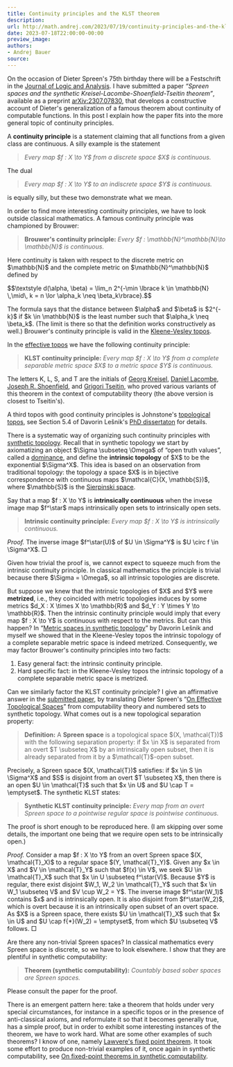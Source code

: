 ```yaml
---
title: Continuity principles and the KLST theorem
description:
url: http://math.andrej.com/2023/07/19/continuity-principles-and-the-klst-theorem/
date: 2023-07-18T22:00:00-00:00
preview_image:
authors:
- Andrej Bauer
source:
---
```


<p>On the occasion of Dieter Spreen's 75th birthday there will be a Festschrift in the <a href="http://logicandanalysis.org/index.php/jla">Journal of Logic and Analysis</a>. I have submitted a paper <em>“Spreen spaces and the synthetic Kreisel-Lacombe-Shoenfield-Tseitin theorem”</em>, available as a preprint <a href="https://arxiv.org/abs/2307.07830">arXiv:2307.07830</a>,  that develops a constructive account of Dieter's generalization of a famous theorem about continuity of computable functions. In this post I explain how the paper fits into the more general topic of continuity principles.</p>



<p>A <strong>continuity principle</strong> is a statement claiming that all functions from a given class are continuous. A silly example is the statement</p>

<blockquote>
  <p><em>Every map $f : X \to Y$ from a discrete space $X$ is continuous.</em></p>
</blockquote>

<p>The dual</p>

<blockquote>
  <p><em>Every map $f : X \to Y$ to an indiscrete space $Y$ is continuous.</em></p>
</blockquote>

<p>is equally silly, but these two demonstrate what we mean.</p>

<p>In order to find more interesting continuity principles, we have to look outside classical mathematics.
A famous continuity principle was championed by Brouwer:</p>

<blockquote>
  <p><strong>Brouwer's continuity principle:</strong> <em>Every $f : \mathbb{N}^\mathbb{N}\to \mathbb{N}$ is continuous.</em></p>
</blockquote>

<p>Here continuity is taken with respect to the discrete metric on $\mathbb{N}$ and the complete metric on $\mathbb{N}^\mathbb{N}$ defined by</p>

<p>$$\textstyle d(\alpha, \beta) = \lim_n 2^{-\min \lbrace k \in \mathbb{N} \,\mid\, k = n \lor \alpha_k \neq \beta_k\rbrace}.$$</p>

<p>The formula says that the distance between $\alpha$ and $\beta$ is $2^{-k}$ if $k \in \mathbb{N}$ is the least number such that $\alpha_k \neq \beta_k$. (The limit is there so that the definition works constructively as well.) Brouwer's continuity principle is valid in the <a href="https://ncatlab.org/nlab/show/function+realizability">Kleene-Vesley topos</a>.</p>

<p>In the <a href="https://ncatlab.org/nlab/show/effective+topos">effective topos</a> we have the following continuity principle:</p>

<blockquote>
  <p><strong>KLST continuity principle:</strong> <em>Every map $f : X \to Y$ from a complete separable metric space $X$ to a metric space
$Y$ is continuous.</em></p>
</blockquote>

<p>The letters K, L, S, and T are the initials of
<a href="https://en.wikipedia.org/wiki/Georg_Kreisel">Georg Kreisel</a>,
<a href="https://mathgenealogy.org/id.php?id=290439">Daniel Lacombe</a>,
<a href="https://en.wikipedia.org/wiki/Joseph_R._Shoenfield">Joseph R. Shoenfield</a>, and
<a href="https://en.wikipedia.org/wiki/Grigori_Tseitin">Grigori Tseitin</a>,
who proved various variants of this theorem in the context of computability theory (the above version is closest to Tseitin's).</p>

<p>A third topos with good continuity principles is Johnstone's <a href="https://doi.org/10.1112/plms/s3-38.2.237">topological topos</a>, see Section 5.4 of Davorin Lešnik's <a href="https://arxiv.org/abs/2104.10399">PhD dissertaton</a> for details.</p>

<p>There is a systematic way of organizing such continuity principles with <a href="https://ncatlab.org/nlab/show/synthetic+topology">synthetic topology</a>. Recall that in synthetic topology we start by axiomatizing an object $\Sigma \subseteq \Omega$ of “open truth values”, called a <a href="https://ncatlab.org/nlab/show/dominance">dominance</a>, and define the <strong>intrinsic topology</strong> of $X$ to be the exponential $\Sigma^X$. This idea is based on an observation from traditional topology: the topology a space $X$ is in bijective correspondence with continuous maps $\mathcal{C}(X, \mathbb{S})$, where $\mathbb{S}$ is the <a href="https://en.wikipedia.org/wiki/Sierpi%C5%84ski_space">Sierpinski space</a>.</p>

<p>Say that a map $f : X \to Y$ is <strong>intrinsically continuous</strong> when the invese image map $f^\star$ maps intrinsically open sets to intrinsically open sets.</p>

<blockquote>
  <p><strong>Intrinsic continuity principle:</strong> <em>Every map $f : X \to Y$ is intrinsically continuous.</em></p>
</blockquote>

<p><em>Proof.</em> The inverse image $f^\star(U)$ of $U \in \Sigma^Y$ is $U \circ f \in \Sigma^X$. □</p>

<p>Given how trivial the proof is, we cannot expect to squeeze much from the intrinsic continuity principle. In classical mathematics the principle is trivial because there $\Sigma = \Omega$, so all intrinsic topologies are discrete.</p>

<p>But suppose we knew that the intrinsic topologies of $X$ and $Y$ were <strong>metrized</strong>, i.e., they coincided with metric topologies induces by some metrics $d_X : X \times X \to \mathbb{R}$ and $d_Y : Y \times Y \to \mathbb{R}$. Then the intrinsic continuity principle would imply that every map $f : X \to Y$ is continuous  with respect to the metrics. But can this happen? In “<a href="https://doi.org/10.1016/j.apal.2011.06.017">Metric spaces in synthetic topology</a>” by Davorin Lešnik and myself we showed that in the Kleene-Vesley topos the intrinsic topology of a complete separable metric space is indeed metrized. Consequently, we may factor Brouwer's continuity principles into two facts:</p>

<ol>
  <li>Easy general fact: the intrinsic continuity principle.</li>
  <li>Hard specific fact: in the Kleene-Vesley topos the intrinsic topology of a complete separable metric space is metrized.</li>
</ol>

<p>Can we similarly factor the KLST continuity principle? I give an affirmative answer in the <a href="https://arxiv.org/abs/2307.07830">submitted
paper</a>, by translating Dieter Spreen's “<a href="https://doi.org/10.2307/2586596">On Effective Topological
Spaces</a>” from computability theory and numbered sets to synthetic topology. What comes
out is a new topological separation property:</p>

<blockquote>
  <p><strong>Definition:</strong> A <strong>Spreen space</strong> is a topological space $(X, \mathcal{T})$ with the following separation property:
if $x \in X$ is separated from an overt $T \subseteq X$ by an intrinsically open subset, then it is already separated
from it by a $\mathcal{T}$-open subset.</p>
</blockquote>

<p>Precisely, a Spreen space $(X, \mathcal{T})$ satisfies: if $x \in S \in \Sigma^X$ and $S$ is disjoint from an overt $T \subseteq X$, then there is an open $U \in \mathcal{T}$ such that $x \in U$ and $U \cap T = \emptyset$. The synthetic KLST states:</p>

<blockquote>
  <p><strong>Synthetic KLST continuity principle:</strong> <em>Every map from an overt Spreen space to a pointwise regular space is pointwise continuous.</em></p>
</blockquote>

<p>The proof is short enough to be reproduced here. (I am skipping over some details, the important one being that we require
open sets to be intrinsically open.)</p>

<p><em>Proof.</em> Consider a map $f : X \to Y$ from an overt Spreen space $(X, \mathcal{T}_X)$ to a regular space $(Y, \mathcal{T}_Y)$. Given any $x \in X$ and $V \in \mathcal{T}_Y$ such that $f(x) \in V$, we seek $U \in \mathcal{T}_X$ such that $x \in U \subseteq f^\star(V)$. Because $Y$ is regular, there exist disjoint $W_1, W_2 \in \mathcal{T}_Y$ such that $x \in W_1 \subseteq V$ and $V \cup W_2 = Y$. The inverse image $f^\star(W_1)$ contains $x$ and is intrinsically open. It is also disjoint from $f^\star(W_2)$, which is overt because it is an intrinsically open subset of an overt space. As $X$ is a Spreen space, there exists $U \in \mathcal{T}_X$ such that $x \in U$ and $U \cap f{*}(W_2) = \emptyset$, from which $U \subseteq V$ follows. □</p>

<p>Are there any non-trivial Spreen spaces? In classical mathematics every Spreen space is discrete, so we have to look elsewhere. I show that they are plentiful in synthetic computability:</p>

<blockquote>
  <p><strong>Theorem (synthetic computability):</strong> <em>Countably based sober spaces are Spreen spaces.</em></p>
</blockquote>

<p>Please consult the paper for the proof.</p>

<p>There is an emergent pattern here: take a theorem that holds under very special circumstances, for instance in a specific topos or in the presence of anti-classical axioms, and reformulate it so that it becomes generally true, has a simple proof, but in order to exhibit some interesting instances of the theorem, we have to work hard. What are some other examples of such theorems? I know of one, namely <a href="https://ncatlab.org/nlab/show/Lawvere's+fixed+point+theorem">Lawvere's fixed point theorem</a>. It took some effort to produce non-trivial examples of it, once again in synthetic computability, see <a href="https://math.andrej.com/2019/11/07/on-fixed-point-theorems-in-synthetic-computability/">On fixed-point theorems in synthetic computability</a>.</p>
